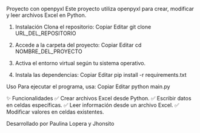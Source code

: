 Proyecto con openpyxl
Este proyecto utiliza openpyxl para crear, modificar y leer archivos Excel en Python.

1. Instalación
Clona el repositorio:
Copiar
Editar
git clone URL_DEL_REPOSITORIO

2. Accede a la carpeta del proyecto:
Copiar
Editar
cd NOMBRE_DEL_PROYECTO

3. Activa el entorno virtual según tu sistema operativo.
4. Instala las dependencias:
Copiar
Editar
pip install -r requirements.txt


Uso
Para ejecutar el programa, usa:
Copiar
Editar
python main.py


✨ Funcionalidades
✅ Crear archivos Excel desde Python.
✅ Escribir datos en celdas específicas.
✅ Leer información desde un archivo Excel.
✅ Modificar valores en celdas existentes.


Desarrollado por Paulina Lopera y Jhonsito

